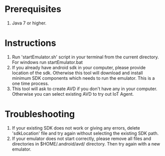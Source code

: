 Prerequisites
===============
1.  Java 7 or higher.

Instructions
=================

1. Run 'startEmulator.sh' script in your terminal from the current directory.
   For windows run startEmulator.bat
2. If you already have android sdk in your computer, please provide location of the sdk. 
   Otherwise this tool will download and install minimum SDK components which needs to run the emulator. 
   This is a one time process.
3. This tool will ask to create AVD if you don't have any in your computer. 
   Otherwise you can select existing AVD to try out IoT Agent.


Troubleshooting
==================

1. If your existing SDK does not work or giving any errors, delete 'sdkLocation' file and try again without selecting the existing SDK path.
2. If your emulator does not start correctly, please remove all files and directories in $HOME/.android/avd/ directory. Then try again with a new emulator.
